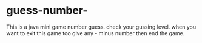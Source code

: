 # guess-number-
This is a java mini game number guess.
check your gussing  level.
when you want to exit this game too give any - minus number then end the game.

